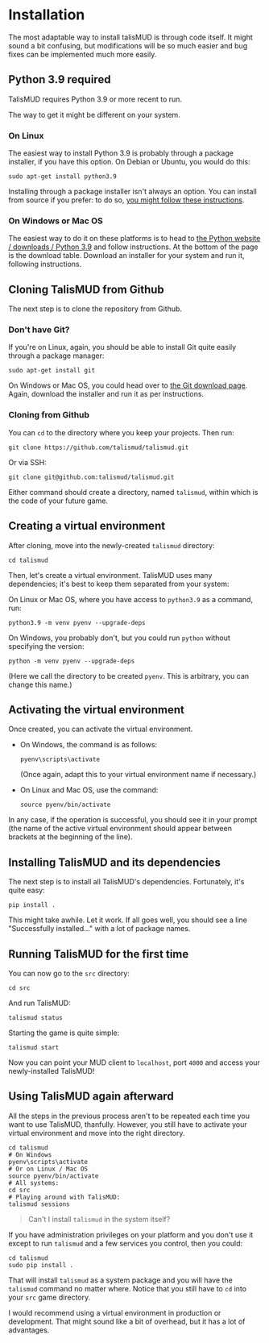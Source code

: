 # Installation

The most adaptable way to install talisMUD is through code itself.  It might sound a bit confusing, but modifications will be so much easier and bug fixes can be implemented much more easily.

## Python 3.9 required

TalisMUD requires Python 3.9 or more recent to run.

The way to get it might be different on your system.

### On Linux

The easiest way to install Python 3.9 is probably through a package installer, if you have this option.  On Debian or Ubuntu, you would do this:

    sudo apt-get install python3.9

Installing through a package installer isn't always an option.  You can install from source if you prefer: to do so, [you might follow these instructions](https://linuxize.com/post/how-to-install-python-3-9-on-ubuntu-20-04/).

### On Windows or Mac OS

The easiest way to do it on these platforms is to head to [the Python website / downloads / Python 3.9](https://www.python.org/downloads/release/python-3912/) and follow instructions.  At the bottom of the page is the download table.  Download an installer for your system and run it, following instructions.

## Cloning TalisMUD from Github

The next step is to clone the repository from Github.

### Don't have Git?

If you're on Linux, again, you should be able to install Git quite easily through a package manager:

    sudo apt-get install git

On Windows or Mac OS, you could head over to [the Git download page](https://git-scm.com/downloads).  Again, download the installer and run it as per instructions.

### Cloning from Github

You can `cd` to the directory where you keep your projects.  Then run:

    git clone https://github.com/talismud/talismud.git

Or via SSH:

    git clone git@github.com:talismud/talismud.git

Either command should create a directory, named `talismud`, within which is the code of your future game.

## Creating a virtual environment

After cloning, move into the newly-created `talismud` directory:

    cd talismud

Then, let's create a virtual environment.  TalisMUD uses many dependencies; it's best to keep them separated from your system:

On Linux or Mac OS, where you have access to `python3.9` as a command, run:

    python3.9 -m venv pyenv --upgrade-deps

On Windows, you probably don't, but you could run `python` without specifying the version:

    python -m venv pyenv --upgrade-deps

(Here we call the directory to be created `pyenv`.  This is arbitrary, you can change this name.)

## Activating the virtual environment

Once created, you can activate the virtual environment.

-   On Windows, the command is as follows:

        pyenv\scripts\activate

    (Once again, adapt this to your virtual environment name if necessary.)

-   On Linux and Mac OS, use the command:

        source pyenv/bin/activate

In any case, if the operation is successful, you should see it in your prompt (the name of the active virtual environment should appear between brackets at the beginning of the line).

## Installing TalisMUD and its dependencies

The next step is to install all TalisMUD's dependencies.  Fortunately, it's quite easy:

    pip install .

This might take awhile.  Let it work.  If all goes well, you should see a line "Successfully installed..." with a lot of package names.

## Running TalisMUD for the first time

You can now go to the `src` directory:

    cd src

And run TalisMUD:

    talismud status

Starting the game is quite simple:

    talismud start

Now you can point your MUD client to `localhost`, port `4000` and access your newly-installed TalisMUD!

## Using TalisMUD again afterward

All the steps in the previous process aren't to be repeated each time you want to use TalisMUD, thanfully.  However, you still have to activate your virtual environment and move into the right directory.

    cd talismud
    # On Windows
    pyenv\scripts\activate
    # Or on Linux / Mac OS
    source pyenv/bin/activate
    # All systems:
    cd src
    # Playing around with TalisMUD:
    talismud sessions

> Can't I install `talismud` in the system itself?

If you have administration privileges on your platform and you don't use it except to run `talismud` and a few services you control, then you could:

    cd talismud
    sudo pip install .

That will install `talismud` as a system package and you will have the `talismud` command no matter where.  Notice that you still have to `cd` into your `src` game directory.

I would recommend using a virtual environment in production or development.  That might sound like a bit of overhead, but it has a lot of advantages.
